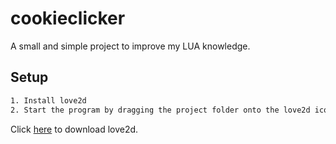 # cookieclicker

A small and simple project to improve my LUA knowledge.

## Setup

```bash
1. Install love2d
2. Start the program by dragging the project folder onto the love2d icon
```

Click [here](https://love2d.org) to download love2d.
